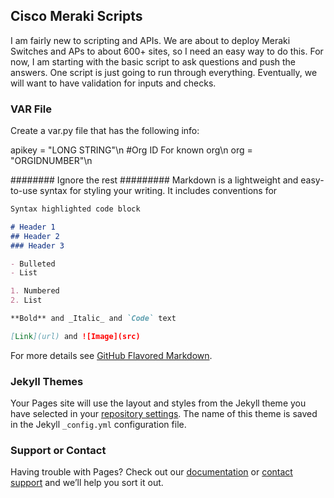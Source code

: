 ## Cisco Meraki Scripts

I am fairly new to scripting and APIs.  We are about to deploy Meraki Switches and APs to about 600+ sites, so I need an easy way to do this.  For now, I am starting with the basic script to ask questions and push the answers.  One script is just going to run through everything. Eventually, we will want to have validation for inputs and checks.  

### VAR File

Create a var.py file that has the following info:

apikey = "LONG STRING"\n
#Org ID For known org\n
org = "ORGIDNUMBER"\n








########  Ignore the rest  #########
Markdown is a lightweight and easy-to-use syntax for styling your writing. It includes conventions for

```markdown
Syntax highlighted code block

# Header 1
## Header 2
### Header 3

- Bulleted
- List

1. Numbered
2. List

**Bold** and _Italic_ and `Code` text

[Link](url) and ![Image](src)
```

For more details see [GitHub Flavored Markdown](https://guides.github.com/features/mastering-markdown/).

### Jekyll Themes

Your Pages site will use the layout and styles from the Jekyll theme you have selected in your [repository settings](https://github.com/rosingcg/Meraki/settings). The name of this theme is saved in the Jekyll `_config.yml` configuration file.

### Support or Contact

Having trouble with Pages? Check out our [documentation](https://help.github.com/categories/github-pages-basics/) or [contact support](https://github.com/contact) and we’ll help you sort it out.

